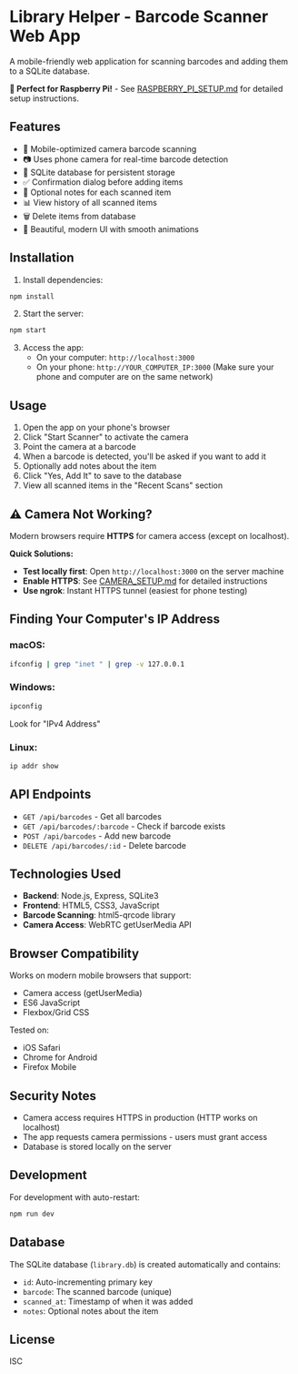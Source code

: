 # Library Helper - Barcode Scanner Web App

A mobile-friendly web application for scanning barcodes and adding them to a SQLite database.

**🥧 Perfect for Raspberry Pi!** - See [RASPBERRY_PI_SETUP.md](RASPBERRY_PI_SETUP.md) for detailed setup instructions.

## Features

- 📱 Mobile-optimized camera barcode scanning
- 📷 Uses phone camera for real-time barcode detection
- 💾 SQLite database for persistent storage
- ✅ Confirmation dialog before adding items
- 📝 Optional notes for each scanned item
- 📊 View history of all scanned items
- 🗑️ Delete items from database
- 🎨 Beautiful, modern UI with smooth animations

## Installation

1. Install dependencies:
```bash
npm install
```

2. Start the server:
```bash
npm start
```

3. Access the app:
   - On your computer: `http://localhost:3000`
   - On your phone: `http://YOUR_COMPUTER_IP:3000`
     (Make sure your phone and computer are on the same network)

## Usage

1. Open the app on your phone's browser
2. Click "Start Scanner" to activate the camera
3. Point the camera at a barcode
4. When a barcode is detected, you'll be asked if you want to add it
5. Optionally add notes about the item
6. Click "Yes, Add It" to save to the database
7. View all scanned items in the "Recent Scans" section

## ⚠️ Camera Not Working?

Modern browsers require **HTTPS** for camera access (except on localhost).

**Quick Solutions:**
- **Test locally first**: Open `http://localhost:3000` on the server machine
- **Enable HTTPS**: See [CAMERA_SETUP.md](CAMERA_SETUP.md) for detailed instructions
- **Use ngrok**: Instant HTTPS tunnel (easiest for phone testing)

## Finding Your Computer's IP Address

### macOS:
```bash
ifconfig | grep "inet " | grep -v 127.0.0.1
```

### Windows:
```bash
ipconfig
```
Look for "IPv4 Address"

### Linux:
```bash
ip addr show
```

## API Endpoints

- `GET /api/barcodes` - Get all barcodes
- `GET /api/barcodes/:barcode` - Check if barcode exists
- `POST /api/barcodes` - Add new barcode
- `DELETE /api/barcodes/:id` - Delete barcode

## Technologies Used

- **Backend**: Node.js, Express, SQLite3
- **Frontend**: HTML5, CSS3, JavaScript
- **Barcode Scanning**: html5-qrcode library
- **Camera Access**: WebRTC getUserMedia API

## Browser Compatibility

Works on modern mobile browsers that support:
- Camera access (getUserMedia)
- ES6 JavaScript
- Flexbox/Grid CSS

Tested on:
- iOS Safari
- Chrome for Android
- Firefox Mobile

## Security Notes

- Camera access requires HTTPS in production (HTTP works on localhost)
- The app requests camera permissions - users must grant access
- Database is stored locally on the server

## Development

For development with auto-restart:
```bash
npm run dev
```

## Database

The SQLite database (`library.db`) is created automatically and contains:
- `id`: Auto-incrementing primary key
- `barcode`: The scanned barcode (unique)
- `scanned_at`: Timestamp of when it was added
- `notes`: Optional notes about the item

## License

ISC

